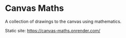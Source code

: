# Canvas Maths

A collection of drawings to the canvas using mathematics.

Static site: https://canvas-maths.onrender.com/
